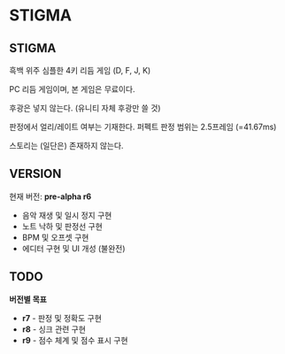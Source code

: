 # STIGMA

## STIGMA
흑백 위주 심플한 4키 리듬 게임 (D, F, J, K)

PC 리듬 게임이며, 본 게임은 무료이다.

후광은 넣지 않는다. (유니티 자체 후광만 쓸 것)

판정에서 얼리/레이트 여부는 기재한다.
퍼펙트 판정 범위는 2.5프레임 (=41.67ms)

스토리는 (일단은) 존재하지 않는다.
## VERSION
현재 버전: **pre-alpha r6**
 * 음악 재생 및 일시 정지 구현
 * 노트 낙하 및 판정선 구현
 * BPM 및 오프셋 구현
 * 에디터 구현 및 UI 개성 (불완전)
## TODO
**버전별 목표**
 * **r7** - 판정 및 정확도 구현
 * **r8** - 싱크 관련 구현
 * **r9** - 점수 체계 및 점수 표시 구현
